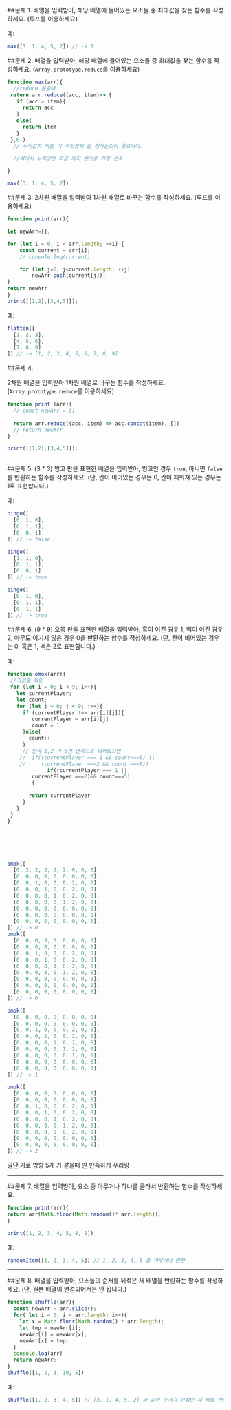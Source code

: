 ##문제 1. 
배열을 입력받아, 해당 배열에 들어있는 요소들 중 최대값을 찾는 함수를 작성하세요. (루프를 이용하세요)

예:

```js
max([3, 1, 4, 5, 2]) // -> 5
```



##문제 2. 
배열을 입력받아, 해당 배열에 들어있는 요소들 중 최대값을 찾는 함수를 작성하세요. (`Array.prototype.reduce`를 이용하세요)

```js
function max(arr){
  //reduce 를쓸때
 return arr.reduce((acc, item)=> {
   if (acc > item){
     return acc
   }
   else{
     return item
   }
 },0 )
  //'누적값의 역활 이 무엇인지 잘 정하는것이 중요하다.

  //여기서 누적값은 지금 까지 본것중 가장 큰수

}

max([3, 1, 4, 5, 2])
```

##문제 3. 
2차원 배열을 입력받아 1차원 배열로 바꾸는 함수를 작성하세요. (루프를 이용하세요)


```js
function print(arr){

let newArr=[];

for (let i = 0; i < arr.length; ++i) {
    const current = arr[i];
    // console.log(current)

    for (let j=0; j<current.length; ++j)
        newArr.push(current[j]);
}
return newArr
}
print([[1,2],[3,4,5]]);
```

예:

```js
flatten([
  [1, 2, 3],
  [4, 5, 6],
  [7, 8, 9]
]) // -> [1, 2, 3, 4, 5, 6, 7, 8, 9]
```



##문제 4. 

2차원 배열을 입력받아 1차원 배열로 바꾸는 함수를 작성하세요. (`Array.prototype.reduce`를 이용하세요)
```js
function print (arr){
  // const newArr = []
  
  return arr.reduce((acc, item) => acc.concat(item), [])
  // return newArr
}

print([[1,2],[3,4,5]]);



```


##문제 5. 
(3 * 3) 빙고 판을 표현한 배열을 입력받아, 빙고인 경우 `true`, 아니면 `false`를 반환하는 함수를 작성하세요. (단, 칸이 비어있는 경우는 0, 칸이 채워져 있는 경우는 1로 표현합니다.)

예:

```js
bingo([
  [0, 1, 0],
  [0, 1, 1],
  [0, 0, 1]
]) // -> false

bingo([
  [1, 1, 0],
  [0, 1, 1],
  [0, 0, 1]
]) // -> true

bingo([
  [0, 1, 0],
  [0, 1, 1],
  [0, 1, 1]
]) // -> true
```



##문제 6. 
(9 * 9) 오목 판을 표현한 배열을 입력받아, 흑이 이긴 경우 1, 백이 이긴 경우 2, 아무도 이기지 않은 경우 0을 반환하는 함수를 작성하세요. (단, 칸이 비어있는 경우는 0, 흑은 1, 백은 2로 표현합니다.)

예:

```js
function omok(arr){
 //가로줄 확인
 for (let i = 0; i < 9; i++){
   let currentPlayer;
   let count;
   for (let j = 0; j < 9; j++){
     if (currentPlayer !== arr[i][j]){
        currentPlayer = arr[i][j]
        count = 1 
     }else{
       count++
     }
     // 만약 1,2 가 5번 연속으로 되어있으면
    //  if((currentPlayer === 1 && count===5) || 
    //     (currentPlayer ===2 && count ===5))
             if((currentPlayer === 1 || 
        currentPlayer ===2)&& count===5)
        {

       return currentPlayer
     }
   }
 }
}






omok([
  [0, 2, 2, 2, 2, 2, 0, 0, 0],
  [0, 0, 0, 0, 0, 0, 0, 0, 0],
  [0, 0, 1, 0, 0, 0, 2, 0, 0],
  [0, 0, 0, 1, 0, 0, 2, 0, 0],
  [0, 0, 0, 0, 1, 0, 2, 0, 0],
  [0, 0, 0, 0, 0, 1, 2, 0, 0],
  [0, 0, 0, 0, 0, 0, 0, 0, 0],
  [0, 0, 0, 0, 0, 0, 0, 0, 0],
  [0, 0, 0, 0, 0, 0, 0, 0, 0],
]) // -> 0
omok([
  [0, 0, 0, 0, 0, 0, 0, 0, 0],
  [0, 0, 0, 0, 0, 0, 0, 0, 0],
  [0, 0, 1, 0, 0, 0, 2, 0, 0],
  [0, 0, 0, 1, 0, 0, 2, 0, 0],
  [0, 0, 0, 0, 1, 0, 2, 0, 0],
  [0, 0, 0, 0, 0, 1, 2, 0, 0],
  [0, 0, 0, 0, 0, 0, 0, 0, 0],
  [0, 0, 0, 0, 0, 0, 0, 0, 0],
  [0, 0, 0, 0, 0, 0, 0, 0, 0],
]) // -> 0

omok([
  [0, 0, 0, 0, 0, 0, 0, 0, 0],
  [0, 0, 0, 0, 0, 0, 0, 0, 0],
  [0, 0, 1, 0, 0, 0, 2, 0, 0],
  [0, 0, 0, 1, 0, 0, 2, 0, 0],
  [0, 0, 0, 0, 1, 0, 2, 0, 0],
  [0, 0, 0, 0, 0, 1, 2, 0, 0],
  [0, 0, 0, 0, 0, 0, 1, 0, 0],
  [0, 0, 0, 0, 0, 0, 0, 0, 0],
  [0, 0, 0, 0, 0, 0, 0, 0, 0],
]) // -> 1

omok([
  [0, 0, 0, 0, 0, 0, 0, 0, 0],
  [0, 0, 0, 0, 0, 0, 0, 0, 0],
  [0, 0, 1, 0, 0, 0, 2, 0, 0],
  [0, 0, 0, 1, 0, 0, 2, 0, 0],
  [0, 0, 0, 0, 1, 0, 2, 0, 0],
  [0, 0, 0, 0, 0, 1, 2, 0, 0],
  [0, 0, 0, 0, 0, 0, 2, 0, 0],
  [0, 0, 0, 0, 0, 0, 0, 0, 0],
  [0, 0, 0, 0, 0, 0, 0, 0, 0],
]) // -> 2
```
일단 가로 방향 5개 가 같을때 만 만족하게 푸러랑

---

##문제 7. 
배열을 입력받아, 요소 중 아무거나 하나를 골라서 반환하는 함수를 작성하세요.


```js
function print(arr){
return arr[Math.floor(Math.random()* arr.length)];
}

print([1, 2, 3, 4, 5, 8, 9])
```
예:

```js
randomItem([1, 2, 3, 4, 5]) // 1, 2, 3, 4, 5 중 아무거나 반환
```

---

##문제 8. 
배열을 입력받아, 요소들의 순서를 뒤섞은 새 배열을 반환하는 함수를 작성하세요. (단, 원본 배열이 변경되어서는 안 됩니다.)

```js
function shuffle(arr){
  const newArr = arr.slice();
  for( let i = 0; i < arr.length; i++){
    let x = Math.floor(Math.random() * arr.length);
    let tmp = newArr[i];
    newArr[i] = newArr[x];
    newArr[x] = tmp;
  }
  console.log(arr)
  return newArr;
}
shuffle([1, 2, 3, 19, 5])
```

예:

```js
shuffle([1, 2, 3, 4, 5]) // [3, 1, 4, 5, 2] 와 같이 순서가 뒤섞인 새 배열 반환
```
